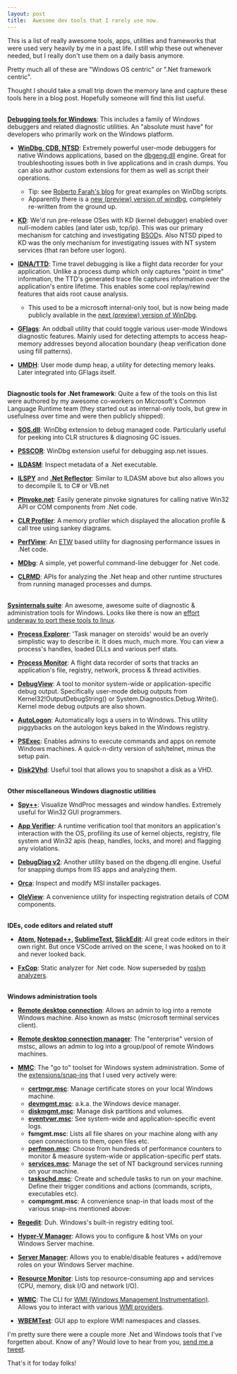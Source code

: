 ```yaml
---
layout: post
title:  Awesome dev tools that I rarely use now.
---
```


This is a list of really awesome tools, apps, utilities and frameworks that were used very heavily by me in a past life. I still whip these out whenever needed, but I really don't use them on a daily basis anymore. 

Pretty much all of these are "Windows OS centric" or  ".Net framework centric". 

Thought I should take a small trip down the memory lane and capture these tools here in a blog post. Hopefully someone will find this list useful.

<br>**[Debugging tools for Windows](https://docs.microsoft.com/en-us/windows-hardware/drivers/debugger/debugger-download-tools)**: This includes a family of Windows debuggers and related diagnostic utilities. An "absolute must have" for developers who primarily work on the Windows platform.

  * **[WinDbg, CDB, NTSD](https://en.wikipedia.org/wiki/WinDbg)**: Extremely powerful user-mode debuggers for native Windows applications, based on the [dbgeng.dll](https://docs.microsoft.com/en-us/windows-hardware/drivers/debugger/introduction) engine. Great for troubleshooting issues both in live applications and in crash dumps. You can also author custom extensions for them as well as script their operations.
    * Tip: see [Roberto Farah's blog](https://blogs.msdn.microsoft.com/debuggingtoolbox/) for great examples on WinDbg scripts.
    * Apparently there is a [new (preview) version of windbg](https://docs.microsoft.com/en-us/windows-hardware/drivers/debugger/debugging-using-windbg-preview), completely re-written from the ground up.

  * **[KD](https://docs.microsoft.com/en-us/windows-hardware/drivers/debugger/debugging-using-kd-and-ntkd)**: We'd run pre-release OSes with KD (kernel debugger) enabled over null-modem cables (and later usb, tcp/ip). This was our primary mechanism for catching and investigating [BSOD](https://en.wikipedia.org/wiki/Blue_Screen_of_Death)s. Also NTSD piped to KD was the only mechanism for investigating issues with NT system services (that ran before user logon).

  * **[IDNA/TTD](https://channel9.msdn.com/Shows/Defrag-Tools/Defrag-Tools-185-Time-Travel-Debugging-Introduction)**: Time travel debugging is like a flight data recorder for your application. Unlike a process dump which only captures "point in time" information, the TTD's generated trace file captures information over the application's entire lifetime. This enables some cool replay/rewind features that aids root cause analysis.
    * This used to be a microsoft internal-only tool, but is now being made publicly available in the [next (preview) version of WinDbg](https://docs.microsoft.com/en-us/windows-hardware/drivers/debugger/debugging-using-windbg-preview).

  * **[GFlags](https://docs.microsoft.com/en-us/windows-hardware/drivers/debugger/gflags)**: An oddball utility that could toggle various user-mode Windows diagnostic features. Mainly used for detecting attempts to access heap-memory addresses beyond allocation boundary (heap verification done using fill patterns).

  * **[UMDH](https://docs.microsoft.com/en-us/windows-hardware/drivers/debugger/umdh)**: User mode dump heap, a utility for detecting memory leaks. Later integrated into GFlags itself.


<br>**Diagnostic tools for .Net framework**: Quite a few of the tools on this list were authored by my awesome co-workers on Microsoft's Common Language Runtime team (they started out as internal-only tools, but grew in usefulness over time and were then publicly shipped).

  * **[SOS.dll](https://docs.microsoft.com/en-us/dotnet/framework/tools/sos-dll-sos-debugging-extension)**: WinDbg extension to debug managed code. Particularly useful for peeking into CLR structures & diagnosing GC issues.

  * **[PSSCOR](https://www.microsoft.com/en-us/download/details.aspx?id=21255)**: WinDbg extension useful for debugging asp.net issues.

  * **[ILDASM](https://docs.microsoft.com/en-us/dotnet/framework/tools/ildasm-exe-il-disassembler)**: Inspect metadata of a .Net executable.

  * **[ILSPY](https://github.com/icsharpcode/ILSpy)** and **[.Net Reflector](https://www.red-gate.com/products/dotnet-development/reflector/)**: Similar to ILDASM above but also allows you to decompile IL to C# or VB.net 

  * **[PInvoke.net](http://pinvoke.net/)**: Easily generate pinvoke signatures for calling native Win32 API or COM components from .Net code.  

  * **[CLR Profiler](https://www.microsoft.com/en-in/download/details.aspx?id=16273)**: A memory profiler which displayed the allocation profile & call tree using sankey diagrams.

  * **[PerfView](https://github.com/Microsoft/perfview)**: An [ETW](https://docs.microsoft.com/en-us/windows/desktop/etw/about-event-tracing) based utility for diagnosing performance issues in .Net code.

  * **[MDbg](https://docs.microsoft.com/en-us/dotnet/framework/tools/mdbg-exe)**: A simple, yet powerful command-line debugger for .Net code.

  * **[CLRMD](https://github.com/Microsoft/clrmd)**: APIs for analyzing the .Net heap and other runtime structures from running managed processes and dumps.  


<br>**[Sysinternals suite](https://docs.microsoft.com/en-us/sysinternals/)**: An awesome, awesome suite of diagnostic & administration tools for Windows. Looks like there is now an [effort underway to port these tools to linux](https://github.com/microsoft/procdump-for-linux).

  * **[Process Explorer](https://docs.microsoft.com/en-us/sysinternals/downloads/process-explorer)**: 'Task manager on steroids' would be an overly simplistic way to describe it. It does much, much more. You can view a process's handles, loaded DLLs and various perf stats. 

  * **[Process Monitor](https://docs.microsoft.com/en-us/sysinternals/downloads/procmon)**: A flight data recorder of sorts that tracks an application's file, registry, network, process & thread activities. 

  * **[DebugView](https://docs.microsoft.com/en-us/sysinternals/downloads/debugview)**: A tool to monitor system-wide or application-specific debug output. Specifically user-mode debug outputs from Kernel32!OutputDebugString() or System.Diagnostics.Debug.Write(). Kernel mode debug outputs are also shown. 

  * **[AutoLogon](https://docs.microsoft.com/en-us/sysinternals/downloads/autologon)**: Automatically logs a users in to Windows. This utility piggybacks on the autologon keys baked in the Windows registry.  

  * **[PSExec](https://docs.microsoft.com/en-us/sysinternals/downloads/psexec)**: Enables admins to execute commands and apps on remote Windows machines. A quick-n-dirty version of ssh/telnet, minus the setup pain.

  * **[Disk2Vhd](https://docs.microsoft.com/en-us/sysinternals/downloads/disk2vhd)**: Useful tool that allows you to snapshot a disk as a VHD.


<br>**Other miscellaneous Windows diagnostic utilities**  

  * **[Spy++](https://docs.microsoft.com/en-us/visualstudio/debugger/introducing-spy-increment?view=vs-2017)**: Visualize WndProc messages and window handles. Extremely useful for Win32 GUI programmers.

  * **[App Verifier](https://docs.microsoft.com/en-us/windows-hardware/drivers/debugger/application-verifier)**: A runtime verification tool that monitors an application's interaction with the OS, profiling its use of kernel objects, registry, file system and Win32 apis (heap, handles, locks, and more) and flagging any violations.

  * **[DebugDiag v2](https://www.microsoft.com/en-us/download/details.aspx?id=49924)**: Another utility based on the dbgeng.dll engine. Useful for snapping dumps from IIS apps and analyzing them.

  * **[Orca](https://docs.microsoft.com/en-us/windows/desktop/msi/orca-exe)**: Inspect and modify MSI installer packages.

  * **[OleView](https://docs.microsoft.com/en-us/windows/desktop/com/using-oleview)**: A convenience utility for inspecting registration details of COM components.


<br>**IDEs, code editors and related stuff**

  * **[Atom](https://atom.io/), [Notepad++](), [SublimeText](https://www.sublimetext.com/), [SlickEdit](https://notepad-plus-plus.org/)**: All great code editors in their own right. But once VSCode arrived on the scene, I was hooked on to it and never looked back.

  * **[FxCop](https://en.wikipedia.org/wiki/FxCop)**: Static analyzer for .Net code. Now superseded by [roslyn analyzers](https://docs.microsoft.com/en-us/visualstudio/code-quality/install-roslyn-analyzers?view=vs-2017).


<br>**Windows administration tools**

  * **[Remote desktop connection](https://support.microsoft.com/en-in/help/17463/windows-7-connect-to-another-computer-remote-desktop-connection)**: Allows an admin to log into a remote Windows machine. Also known as mstsc (microsoft terminal services client).

  * **[Remote desktop connection manager](https://www.microsoft.com/en-in/download/details.aspx?id=44989)**: The "enterprise" version of mstsc, allows an admin to log into a group/pool of remote Windows machines.

  * **[MMC](https://en.wikipedia.org/wiki/Microsoft_Management_Console)**: The "go to" toolset for Windows system administration. Some of the [extensions/snap-ins](https://blogs.msdn.microsoft.com/windowsvistanow/2009/03/30/running-microsoft-management-console-mmc-snap-ins-from-the-start-menu/) that I used very actively were:
    * **[certmgr.msc](https://docs.microsoft.com/en-us/dotnet/framework/tools/certmgr-exe-certificate-manager-tool)**: Manage certificate stores on your local Windows machine.
    * **[devmgmt.msc](https://en.wikipedia.org/wiki/Device_Manager)**: a.k.a. the Windows device manager.
    * **[diskmgmt.msc](https://docs.microsoft.com/en-us/windows-server/storage/disk-management/overview-of-disk-management)**: Manage disk partitions and volumes.
    * **[eventvwr.msc](https://en.wikipedia.org/wiki/Event_Viewer)**: See system-wide and application-specific event logs.
    * **fsmgmt.msc**: Lists all file shares on your machine along with any open connections to them, open files etc.  
    * **[perfmon.msc](https://en.wikipedia.org/wiki/Performance_Monitor)**: Choose from hundreds of performance counters to monitor & measure system-wide or application-specific perf stats.
    * **[services.msc](https://en.wikipedia.org/wiki/Service_Control_Manager)**: Manage the set of NT background services running on your machine.
    * **[taskschd.msc](https://docs.microsoft.com/en-us/windows/desktop/taskschd/task-scheduler-start-page)**: Create and schedule tasks to run on your machine. Define their trigger conditions and actions (commands, scripts, executables etc). 
    * **compmgmt.msc**: A convenience snap-in that loads most of the various snap-ins mentioned above:  

  * **[Regedit](https://support.microsoft.com/en-us/help/82821/registration-info-editor-regedit-command-line-switches)**: Duh. Windows's built-in registry editing tool.

  * **[Hyper-V Manager](https://docs.microsoft.com/en-us/virtualization/hyper-v-on-windows/about/)**: Allows you to configure & host VMs on your Windows Server machine.

  * **[Server Manager](https://docs.microsoft.com/en-us/windows-server/administration/server-manager/server-manager)**: Allows you to enable/disable features + add/remove roles on your Windows Server machine. 

  * **[Resource Monitor](https://en.wikipedia.org/wiki/Resource_Monitor)**: Lists top resource-consuming app and services (CPU, memory, disk I/O and network I/O). 

  * **[WMIC](https://docs.microsoft.com/en-us/windows/desktop/wmisdk/wmic)**: The CLI for [WMI (Windows Management Instrumentation)](https://docs.microsoft.com/en-us/windows/desktop/wmisdk/about-wmi). Allows you to interact with various [WMI providers](https://docs.microsoft.com/en-us/windows/desktop/wmisdk/wmi-providers). 

  * **[WBEMTest](https://msdn.microsoft.com/en-us/library/dn529014.aspx)**: GUI app to explore WMI namespaces and classes.

I'm pretty sure there were a couple more .Net and Windows tools that I've forgetten about. Know of any? Would love to hear from you, [send me a tweet]({{site.author.twitter}}).

That's it for today folks!
